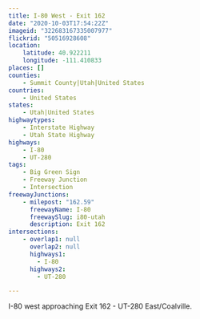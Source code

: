 ```yaml
---
title: I-80 West - Exit 162
date: "2020-10-03T17:54:22Z"
imageid: "322683167335007977"
flickrid: "50516928608"
location:
    latitude: 40.922211
    longitude: -111.410833
places: []
counties:
    - Summit County|Utah|United States
countries:
    - United States
states:
    - Utah|United States
highwaytypes:
    - Interstate Highway
    - Utah State Highway
highways:
    - I-80
    - UT-280
tags:
    - Big Green Sign
    - Freeway Junction
    - Intersection
freewayJunctions:
    - milepost: "162.59"
      freewayName: I-80
      freewaySlug: i80-utah
      description: Exit 162
intersections:
    - overlap1: null
      overlap2: null
      highways1:
        - I-80
      highways2:
        - UT-280

---
```

I-80 west approaching Exit 162 - UT-280 East/Coalville.